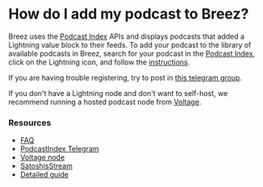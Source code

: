 # How do I add my podcast to Breez?

Breez uses the [Podcast Index](https://podcastindex.org/) APIs and displays podcasts that added a Lightning value block to their feeds.
To add your podcast to the library of available podcasts in Breez, search for your podcast in the [Podcast Index](https://podcastindex.org/), click on the Lightning icon, and follow the [instructions](https://bowtiedchukar.com/setup-your-podcast-to-stream-sats/).

If you are having trouble registering, try to post in [this telegram group](https://t.me/podcasting20).

If you don't have a Lightning node and don't want to self-host, we recommend running a hosted podcast node from [Voltage](https://voltageapp.io/podcast).

### Resources
* [FAQ](http://value4value.io)
* [PodcastIndex Telegram](https://t.me/podcasting20)
* [Voltage node](https://voltageapp.io/podcast)
* [SatoshisStream](https://satoshis.stream/)
* [Detailed guide](https://bowtiedchukar.com/setup-your-podcast-to-stream-sats/)
